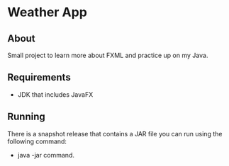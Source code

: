 # Weather App  

## About  
Small project to learn more about FXML and practice up on my Java.

## Requirements  
- JDK that includes JavaFX  

## Running  
There is a snapshot release that contains a JAR file you can run using the following command:  
- java -jar command.  

